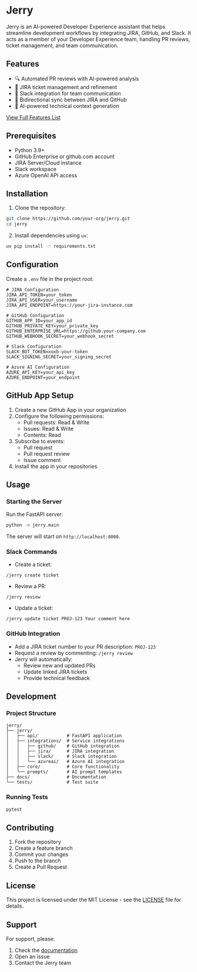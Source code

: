 # Jerry

Jerry is an AI-powered Developer Experience assistant that helps streamline development workflows by integrating JIRA, GitHub, and Slack. It acts as a member of your Developer Experience team, handling PR reviews, ticket management, and team communication.

## Features

- 🔍 Automated PR reviews with AI-powered analysis
- 🎫 JIRA ticket management and refinement
- 💬 Slack integration for team communication
- 🔄 Bidirectional sync between JIRA and GitHub
- 🤖 AI-powered technical context generation

[View Full Features List](docs/FEATURES.md)

## Prerequisites

- Python 3.9+
- GitHub Enterprise or github.com account
- JIRA Server/Cloud instance
- Slack workspace
- Azure OpenAI API access

## Installation

1. Clone the repository:
```bash
git clone https://github.com/your-org/jerry.git
cd jerry
```

2. Install dependencies using `uv`:
```bash
uv pip install -r requirements.txt
```

## Configuration

Create a `.env` file in the project root:

```env
# JIRA Configuration
JIRA_API_TOKEN=your_token
JIRA_API_USER=your_username
JIRA_API_ENDPOINT=https://your-jira-instance.com

# GitHub Configuration
GITHUB_APP_ID=your_app_id
GITHUB_PRIVATE_KEY=your_private_key
GITHUB_ENTERPRISE_URL=https://github.your-company.com
GITHUB_WEBHOOK_SECRET=your_webhook_secret

# Slack Configuration
SLACK_BOT_TOKEN=xoxb-your-token
SLACK_SIGNING_SECRET=your_signing_secret

# Azure AI Configuration
AZURE_API_KEY=your_api_key
AZURE_ENDPOINT=your_endpoint
```

## GitHub App Setup

1. Create a new GitHub App in your organization
2. Configure the following permissions:
   - Pull requests: Read & Write
   - Issues: Read & Write
   - Contents: Read
3. Subscribe to events:
   - Pull request
   - Pull request review
   - Issue comment
4. Install the app in your repositories

## Usage

### Starting the Server

Run the FastAPI server:
```bash
python -m jerry.main
```

The server will start on `http://localhost:8000`.

### Slack Commands

- Create a ticket:
```
/jerry create ticket
```

- Review a PR:
```
/jerry review
```

- Update a ticket:
```
/jerry update ticket PROJ-123 Your comment here
```

### GitHub Integration

- Add a JIRA ticket number to your PR description: `PROJ-123`
- Request a review by commenting: `/jerry review`
- Jerry will automatically:
  - Review new and updated PRs
  - Update linked JIRA tickets
  - Provide technical feedback

## Development

### Project Structure

```
jerry/
├── jerry/
│   ├── api/           # FastAPI application
│   ├── integrations/  # Service integrations
│   │   ├── github/    # GitHub integration
│   │   ├── jira/      # JIRA integration
│   │   ├── slack/     # Slack integration
│   │   └── azureai/   # Azure AI integration
│   ├── core/          # Core functionality
│   └── prompts/       # AI prompt templates
├── docs/              # Documentation
└── tests/             # Test suite
```

### Running Tests

```bash
pytest
```

## Contributing

1. Fork the repository
2. Create a feature branch
3. Commit your changes
4. Push to the branch
5. Create a Pull Request

## License

This project is licensed under the MIT License - see the [LICENSE](LICENSE) file for details.

## Support

For support, please:
1. Check the [documentation](docs/)
2. Open an issue
3. Contact the Jerry team
